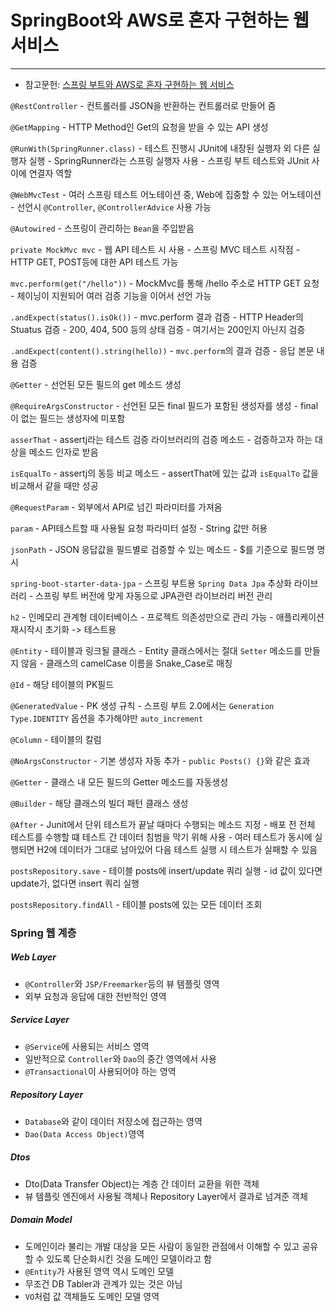 # SpringBoot와 AWS로 혼자 구현하는 웹 서비스
---
- 참고문헌: [스프링 부트와 AWS로 혼자 구현하는 웹 서비스](http://www.kyobobook.co.kr/product/detailViewKor.laf?ejkGb=KOR&mallGb=KOR&barcode=9788965402602&orderClick=LEa&Kc=)

`@RestController`
    - 컨트롤러를 JSON을 반환하는 컨트롤러로 만들어 줌

`@GetMapping`
    - HTTP Method인 Get의 요청을 받을 수 있는 API 생성

`@RunWith(SpringRunner.class)`
    - 테스트 진행시 JUnit에 내장된 실행자 외 다른 실행자 실행
    - SpringRunner라는 스프링 실행자 사용
    - 스프링 부트 테스트와 JUnit 사이에 연결자 역할

`@WebMvcTest`
    - 여러 스프링 테스트 어노테이션 중, Web에 집중할 수 있는 어노테이션
    - 선언시 `@Controller`, `@ControllerAdvice` 사용 가능

`@Autowired`
    - 스프링이 관리하는 `Bean`을 주입받음

`private MockMvc mvc`
    - 웹 API 테스트 시 사용
    - 스프링 MVC 테스트 시작점
    - HTTP GET, POST등에 대한 API 테스트 가능

`mvc.perform(get("/hello"))`
    - MockMvc를 통해 /hello 주소로 HTTP GET 요청
    - 체이닝이 지원되어 여러 검증 기능을 이어서 선언 가능

`.andExpect(status().isOk())`
    - mvc.perform 결과 검증
    - HTTP Header의 Stuatus 검증
    - 200, 404, 500 등의 상태 검증
    - 여기서는 200인지 아닌지 검증

`.andExpect(content().string(hello))`
    - `mvc.perform`의 결과 검증
    - 응답 본문 내용 검증

`@Getter`
    - 선언된 모든 필드의 get 메소드 생성

`@RequireArgsConstructor`
    - 선언된 모든 final 필드가 포함된 생성자를 생성
    - final이 없는 필드는 생성자에 미포함

`asserThat`
    - assertj라는 테스트 검증 라이브러리의 검증 메소드
    - 검증하고자 하는 대상을 메소드 인자로 받음

`isEqualTo`
    - assertj의 동등 비교 메소드
    - assertThat에 있는 값과 `isEqualTo` 값을 비교해서 같을 때만 성공

`@RequestParam`
    - 외부에서 API로 넘긴 파라미터를 가져옴

`param`
    - API테스트할 때 사용될 요청 파라미터 설정
    - String 값만 허용

`jsonPath`
    - JSON 응답값을 필드별로 검증할 수 있는 메소드
    - $를 기준으로 필드명 명시 

`spring-boot-starter-data-jpa`
    - 스프링 부트용 `Spring Data Jpa` 추상화 라이브러리
    - 스프링 부트 버전에 맞게 자동으로 JPA관련 라이브러리 버전 관리

`h2`
    - 인메모리 관계형 데이터베이스
    - 프로젝트 의존성만으로 관리 가능
    - 애플리케이션 재시작시 초기화 -> 테스트용

`@Entity`
    - 테이블과 링크될 클래스
    - Entity 클래스에서는 절대 `Setter` 메소드를 만들지 않음
    - 클래스의 camelCase 이름을 Snake_Case로 매칭

`@Id`
    - 해당 테이블의 PK필드

`@GeneratedValue`
    - PK 생성 규칙
    - 스프링 부트 2.0에서는 `Generation Type.IDENTITY` 옵션을 추가해야만 `auto_increment`

`@Column`
    - 테이블의 칼럼

`@NoArgsConstructor`
    - 기본 생성자 자동 추가
    - `public Posts() {}`와 같은 효과

`@Getter`
    - 클래스 내 모든 필드의 Getter 메소드를 자동생성

`@Builder`
    - 해당 클래스의 빌더 패턴 클래스 생성

`@After`
    - Junit에서 단위 테스트가 끝날 때마다 수행되는 메소드 지정
    - 배포 전 전체 테스트를 수행할 떄 테스트 간 데이터 침범을 막기 위해 사용
    - 여러 테스트가 동시에 실행되면 H2에 데이터가 그대로 남아있어 다음 테스트 실행 시 테스트가 실패할 수 있음

`postsRepository.save`
    - 테이블 posts에 insert/update 쿼리 실행
    - id 값이 있다면 update가, 없다면 insert 쿼리 실행

`postsRepository.findAll`
    - 테이블 posts에 있는 모든 데이터 조회

### Spring 웹 계층

##### __Web Layer__
- `@Controller`와 `JSP/Freemarker`등의 뷰 템플릿 영역
- 외부 요청과 응답에 대한 전반적인 영역

##### __Service Layer__
- `@Service`에 사용되는 서비스 영역
- 일반적으로 `Controller`와 `Dao`의 중간 영역에서 사용
- `@Transactional`이 사용되어야 하는 영역

##### __Repository Layer__
- `Database`와 같이 데이터 저장소에 접근하는 영역
- `Dao(Data Access Object)`영역

##### __Dtos__
- Dto(Data Transfer Object)는 계층 간 데이터 교환을 위한 객체
- 뷰 템플릿 엔진에서 사용될 객체나 Repository Layer에서 결과로 넘겨준 객체

##### __Domain Model__
- 도메인이라 불리는 개발 대상을 모든 사람이 동일한 관점에서 이해할 수 있고 공유할 수 있도록 단순화시킨 것을 도메인 모델이라고 함
- `@Entity`가 사용된 영역 역시 도메인 모델
- 무조건 DB Tabler과 관계가 있는 것은 아님
- `VO`처럼 값 객체들도 도메인 모델 영역